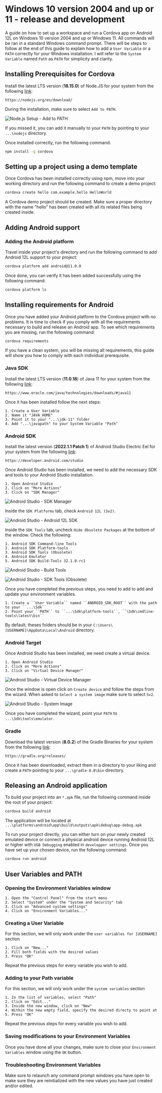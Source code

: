 # Windows 10 version 2004 and up or 11 - release and development

A guide on how to set up a workspace and run a Cordova app on Android 12L on Windows 10 version 2004 and up or Windows
11. All commands will be ran in a standard Windows command prompt. There will be steps to follow at the end of this
guide to explain how to add a ``User Variable`` or a ``PATH`` correctly for your Windows installation.
I will refer to the ``System Variable`` named ``Path`` as ``PATH`` for simplicity and clarity.

## Installing Prerequisites for Cordova

Install the latest LTS version (**18.15.0**) of Node.JS for your system from the
following [link](https://nodejs.org/en/download/):

```none
https://nodejs.org/en/download/
```

During the installation, make sure to select ``Add to PATH``.

![Node.js Setup - Add to PATH](image/cordova-android-windows-setup/node-path.png)

If you missed it, you can add it manually to your ``PATH`` by pointing to your ``...\nodejs`` directory.

Once installed correctly, run the following command:

```cmd
npm install -g cordova
```

## Setting up a project using a demo template

Once Cordova has been installed correctly using npm, move into your working directory and run the following command to
create a demo project:

```cmd
cordova create hello com.example.hello HelloWorld
```

A Cordova demo project should be created. Make sure a proper directory with the name "hello" has been created with all
its related files being created inside.

## Adding Android support

### Adding the Android platform

Travel inside your project's directory and run the following command to add Android 12L support to your project:

```cmd
cordova platform add android@11.0.0
```

Once done, you can verify it has been added successfully using the following command:

```cmd
cordova platform ls
```

## Installing requirements for Android

Once you have added your Android platform to the Cordova project with no problems. It is time to check if you comply
with all the requirements necessary to build and release an Android app. To see which requirements you are missing, run
the following command:

```cmd
cordova requirements
```

If you have a clean system, you will be missing all requirements, this guide will show you how to comply with each
individual prerequisite.

### Java SDK

Install the latest LTS version (**11.0.18**) of Java 11 for your system from the
following [link](https://www.oracle.com/java/technologies/downloads/#java11):

```none
https://www.oracle.com/java/technologies/downloads/#java11
```

Once it has been installed follow the next steps:

```none
1. Create a User Variable
2. Name it "JAVA_HOME"
3. Point it to your "...\jdk-11" folder
4. Add "...\javapath" to your System Variable "Path"
```

### Android SDK

Install the latest version (**2022.1.1 Patch 1**) of Android Studio Electric Eel for your system from the
following [link](https://developer.android.com/studio):

```none
https://developer.android.com/studio
```

Once Android Studio has been installed, we need to add the necessary SDK and tools to your Android Studio installation.

```none
1. Open Android Studio
2. Click on "More Actions"
3. Click on "SDK Manager"
```

![Android Studio - SDK Manager](image/cordova-android-windows-setup/more-sdk.png)

Inside the  ``SDK Platforms`` tab, check ``Android 12L (Sv2)``.

![Android Studio - Android 12L SDK](image/cordova-android-windows-setup/sdk-12L.png)

Inside the ``SDK Tools`` tab, uncheck ``Hide Obsolete Packages`` at the bottom of the window. Check the following:

```none
1. Android SDK Command-line Tools
2. Android SDK Platform-tools
3. Android SDK Tools (Obsolete)
4. Android Emulator
5. Android SDK Build-Tools 32.1.0-rc1
```

![Android Studio - Build Tools](image/cordova-android-windows-setup/build-tools.png)

![Android Studio - SDK Tools (Obsolete)](image/cordova-android-windows-setup/sdk-obsolete.png)

Once you have completed the previous steps, you need to add to add and update your environment variables.

```none
1. Create a ``User Variable`` named ``ANDROID_SDK_ROOT`` with the path to your ``...\Sdk``
2. Point your ``PATH`` to ``...\Sdk\platform-tools``, ``\Sdk\cmdline-tools\latest\bin``
```

By default, theses folders should be in your ``C:\Users\[USERNAME]\AppData\Local\Android`` directory.

### Android Target

Once Android Studio has been installed, we need create a virtual device.

```none
1. Open Android Studio
2. Click on "More Actions"
3. Click on "Virtual Device Manager"
```

![Android Studio - Virtual Device Manager](image/cordova-android-windows-setup/more-avd.png)

Once the window is open click on ``Create device`` and follow the steps from the wizard. When asked
to ``Select a system image`` make sure to select ``Sv2``.

![Android Studio - System Image](image/cordova-android-windows-setup/system-image.png)

Once you have completed the wizard, point your ``PATH`` to ``...\Sdk\tools\emulator``.

### Gradle

Download the latest version (**8.0.2**) of the Gradle Binaries for your system from the
following [link](https://gradle.org/releases/):

```none
https://gradle.org/releases/
```

Once it has been downloaded, extract them in a directory to your liking and create a ``PATH`` pointing to
your ``...\gradle-8.0\bin`` directory.

## Releasing an Android application

To build your project into an ``*.apk`` file, run the following command inside the root of your project:

```cmd
cordova build android
```

The application will be located at ``...\platforms\android\app\build\outputs\apk\debug\app-debug.apk``

To run your project directly, you can either turn on your newly created emulated device or connect a physical android
device running Android 12L or higher with ``USB Debugging`` enabled in ``developper settings``. Once you have set up
your chosen device, run the following command:

```cmd
cordova run android
```

## User Variables and PATH

### Opening the Environment Variables window

```none
1. Open the "Control Panel" from the start menu
2. Select "System" under the "System and Security" tab
3. Click on "Advanced system settings"
4. Click on "Environment Variables..."
```

### Creating a User Variable

For this section, we will only work under the ``user variables for [USERNAME]`` section

```none
1. Click on "New..."
2. Fill both fields with the desired values
3. Press "OK"
```

Repeat the previous steps for every variable you wish to add.

### Adding to your Path variable

For this section, we will only work under the ``system variables`` section

```none
1. In the list of variables, select "Path"
2. Click on "Edit..."
3. Inside the new window, click on "New" 
4. Within the new empty field, specify the desired directy to point at
5. Press "OK"
```

Repeat the previous steps for every variable you wish to add.

### Saving modifications to your Environment Variables

Once you have done all your changes, make sure to close your ``Environment Variables`` window using the ``OK`` button.

### Troubleshooting Environment Variables

Make sure to relaunch any command prompt windows you have open to make sure they are reinitialized with the new values
you have just created and/or edited.